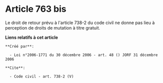 # Article 763 bis

Le droit de retour prévu à l'article 738-2 du code civil ne donne pas lieu à perception de droits de mutation à titre
gratuit.

**Liens relatifs à cet article**

	**Créé par**:

	  - Loi n°2006-1771 du 30 décembre 2006 - art. 48 () JORF 31 décembre 2006

	**Cite**:

	  - Code civil - art. 738-2 (V)
